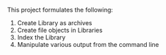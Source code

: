 This project formulates the following:
1. Create Library as archives
2. Create file objects in Libraries
3. Index the Library
4. Manipulate various output from the command line
